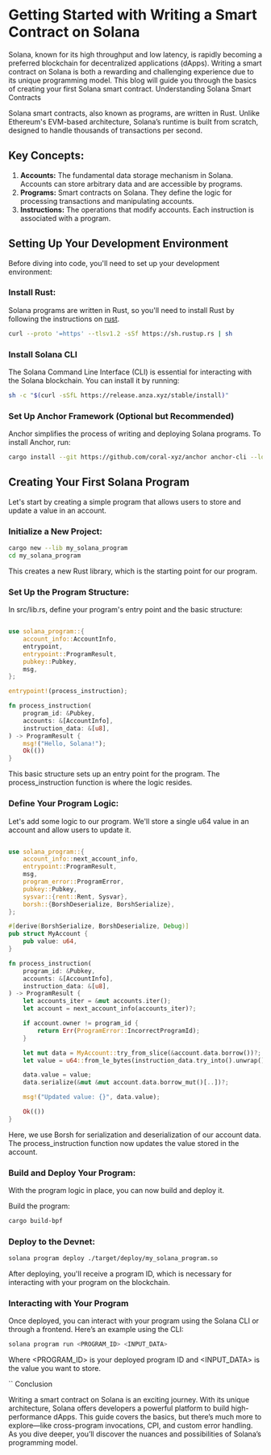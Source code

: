 # Getting Started with Writing a Smart Contract on Solana

Solana, known for its high throughput and low latency, is rapidly becoming a preferred blockchain for decentralized applications (dApps). Writing a smart contract on Solana is both a rewarding and challenging experience due to its unique programming model. This blog will guide you through the basics of creating your first Solana smart contract.
Understanding Solana Smart Contracts

Solana smart contracts, also known as programs, are written in Rust. Unlike Ethereum's EVM-based architecture, Solana’s runtime is built from scratch, designed to handle thousands of transactions per second.

## Key Concepts:

1. **Accounts:** The fundamental data storage mechanism in Solana. Accounts can store arbitrary data and are accessible by programs.
2. **Programs:** Smart contracts on Solana. They define the logic for processing transactions and manipulating accounts.
3. **Instructions:** The operations that modify accounts. Each instruction is associated with a program.

## Setting Up Your Development Environment

Before diving into code, you'll need to set up your development environment:

### Install Rust: 

Solana programs are written in Rust, so you'll need to install Rust by following the instructions on [rust](rust-lang.org).

```sh
curl --proto '=https' --tlsv1.2 -sSf https://sh.rustup.rs | sh
```

### Install Solana CLI

The Solana Command Line Interface (CLI) is essential for interacting with the Solana blockchain. You can install it by running:

```sh
sh -c "$(curl -sSfL https://release.anza.xyz/stable/install)"
```

### Set Up Anchor Framework (Optional but Recommended)

Anchor simplifies the process of writing and deploying Solana programs. To install Anchor, run:

```sh
cargo install --git https://github.com/coral-xyz/anchor anchor-cli --locked
```

## Creating Your First Solana Program

Let's start by creating a simple program that allows users to store and update a value in an account.

### Initialize a New Project:

```sh
cargo new --lib my_solana_program
cd my_solana_program
```

This creates a new Rust library, which is the starting point for our program.

### Set Up the Program Structure:
In src/lib.rs, define your program's entry point and the basic structure:

```rust

use solana_program::{
    account_info::AccountInfo,
    entrypoint,
    entrypoint::ProgramResult,
    pubkey::Pubkey,
    msg,
};

entrypoint!(process_instruction);

fn process_instruction(
    program_id: &Pubkey,
    accounts: &[AccountInfo],
    instruction_data: &[u8],
) -> ProgramResult {
    msg!("Hello, Solana!");
    Ok(())
}
```

This basic structure sets up an entry point for the program. The process_instruction function is where the logic resides.

### Define Your Program Logic:
Let's add some logic to our program. We'll store a single u64 value in an account and allow users to update it.

```rust

use solana_program::{
    account_info::next_account_info,
    entrypoint::ProgramResult,
    msg,
    program_error::ProgramError,
    pubkey::Pubkey,
    sysvar::{rent::Rent, Sysvar},
    borsh::{BorshDeserialize, BorshSerialize},
};

#[derive(BorshSerialize, BorshDeserialize, Debug)]
pub struct MyAccount {
    pub value: u64,
}

fn process_instruction(
    program_id: &Pubkey,
    accounts: &[AccountInfo],
    instruction_data: &[u8],
) -> ProgramResult {
    let accounts_iter = &mut accounts.iter();
    let account = next_account_info(accounts_iter)?;

    if account.owner != program_id {
        return Err(ProgramError::IncorrectProgramId);
    }

    let mut data = MyAccount::try_from_slice(&account.data.borrow())?;
    let value = u64::from_le_bytes(instruction_data.try_into().unwrap());

    data.value = value;
    data.serialize(&mut &mut account.data.borrow_mut()[..])?;

    msg!("Updated value: {}", data.value);

    Ok(())
}
```

Here, we use Borsh for serialization and deserialization of our account data. The process_instruction function now updates the value stored in the account.

### Build and Deploy Your Program:
With the program logic in place, you can now build and deploy it.

Build the program:

```sh
cargo build-bpf
```


### Deploy to the Devnet:

```sh
solana program deploy ./target/deploy/my_solana_program.so
```

After deploying, you'll receive a program ID, which is necessary for interacting with your program on the blockchain.

### Interacting with Your Program

Once deployed, you can interact with your program using the Solana CLI or through a frontend. Here’s an example using the CLI:

```sh
solana program run <PROGRAM_ID> <INPUT_DATA>
```

Where <PROGRAM_ID> is your deployed program ID and <INPUT_DATA> is the value you want to store.


`` Conclusion

Writing a smart contract on Solana is an exciting journey. With its unique architecture, Solana offers developers a powerful platform to build high-performance dApps. This guide covers the basics, but there’s much more to explore—like cross-program invocations, CPI, and custom error handling. As you dive deeper, you’ll discover the nuances and possibilities of Solana’s programming model.

